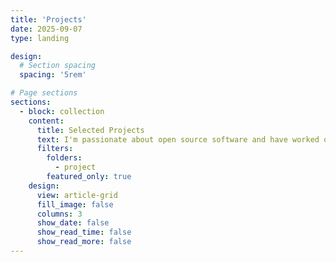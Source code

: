 ```yaml
---
title: 'Projects'
date: 2025-09-07
type: landing

design:
  # Section spacing
  spacing: '5rem'

# Page sections
sections:
  - block: collection
    content:
      title: Selected Projects
      text: I'm passionate about open source software and have worked on various projects. Here are some of them.
      filters:
        folders:
          - project
        featured_only: true
    design:
      view: article-grid
      fill_image: false
      columns: 3
      show_date: false
      show_read_time: false
      show_read_more: false
---
```

